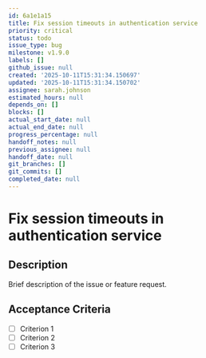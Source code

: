 ```yaml
---
id: 6a1e1a15
title: Fix session timeouts in authentication service
priority: critical
status: todo
issue_type: bug
milestone: v1.9.0
labels: []
github_issue: null
created: '2025-10-11T15:31:34.150697'
updated: '2025-10-11T15:31:34.150702'
assignee: sarah.johnson
estimated_hours: null
depends_on: []
blocks: []
actual_start_date: null
actual_end_date: null
progress_percentage: null
handoff_notes: null
previous_assignee: null
handoff_date: null
git_branches: []
git_commits: []
completed_date: null
---
```


# Fix session timeouts in authentication service

## Description

Brief description of the issue or feature request.

## Acceptance Criteria

- [ ] Criterion 1
- [ ] Criterion 2
- [ ] Criterion 3